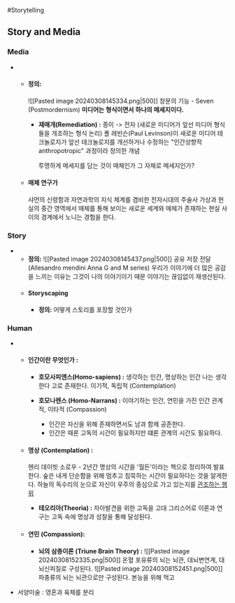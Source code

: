 #Storytelling
## Story and Media
### Media
- 
	- #### 정의:
		![[Pasted image 20240308145334.png|500]]
		창문의 기능 - Seven (Postmordernism)
		**미디어는 형식이면서 하나의 메세지이다.**
		- **재매개(Remediation) :** 
			종이 -> 전자 (새로운 미디어가 앞선 미디어 형식들을 개조하는 형식 논리)
			폴 레빈슨(Paul Levinson)이 새로운 미디어 테크놀로지가 앞선 테크놀로지를 개선하거나 수정하는 "인간성향적anthropotropic" 과정이라 정의한 개념
			
			투명하게 메세지를 담는 것이 매체인가 그 자체로 메세지인가?
			
	- #### 매체 연구가 
		샤먼의 신령함과 자연과학의 지식 체계를 겸비한 전자시대의 주술사
		가상과 현실의 중간 영역에서 매체를 통해 보이는 새로운 세계와 매체가 존재하는 현실 사이의 경계에서 노니는 경험을 한다.
		
### Story
- 
	- **정의:**
		![[Pasted image 20240308145437.png|500]]
		공유 저장 전달 (Allesandro mendini Anna G and M series)
		우리가 이야기에 더 많은 공감을 느끼는 이유는 그것이 나의 이야기이기 때문
		이야기는 끊임없이 재생산된다.
	- #### Storyscaping
		- **정의:**
			어떻게 스토리를 포장할 것인가
### Human
- 
	- #### 인간이란 무엇인가 :
		- **호모사피엔스(Homo-sapiens) :** 생각하는 인간, 명상하는 인간
			나는 생각한다 고로 존재한다. 이기적, 독립적 (Contemplation)
		- **호모나렌스 (Homo-Narrans) :** 이야기하는 인간, 연민을 가진 인간
			관계적, 이타적 (Compassion)
			
			- 인간은 자신을 위해 존재하면서도 남과 함께 공존한다.
			- 인간은 때론 고독의 시간이 필요하지만 떄론 관계의 시간도 필요하다.
	- #### 명상 (Contemplation) :
		헨리 데이빗 소로우 - 2년간 명상의 시간을 '월든'이라는 책으로 정리하여 발표한다.
		숲은 내게 단순함을 위해 멈추고 침묵하는 시간이 필요하다는 것을 알게한다.
		하늘의 독수리의 눈으로 자신이 우주의 중심으로 가고 있는지를 <u>관조하는 행위</u>
		
		- **테오리아(Theoria) :**
			자아발견을 위한 고독을 고대 그리스어로 이론과 연구는 고독 속에 명상과 성찰을 통해 달성된다.
		
	- #### 연민 (Compassion):
		- **뇌의 삼층이론 (Triune Brain Theory) :**
			![[Pasted image 20240308152335.png|500]]
			온혈 포유류의 뇌는 뇌관, 대뇌변연계, 대뇌신피질로 구성된다.
			![[Pasted image 20240308152451.png|500]]
			파충류의 뇌는 뇌관으로만 구성된다. 본능을 위해 먹고
			
		
- 서양미술 : 영혼과 육체를 분리